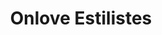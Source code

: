 ---
title: "Onlove Estilistes"
url: /santa-coloma-de-gramenet/onlove-estilistes/
shop: peluquería
---